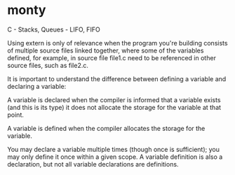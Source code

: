 # monty
C - Stacks, Queues - LIFO, FIFO

Using extern is only of relevance when the program you're building consists of multiple source files linked together, where some of the variables defined, for example, in source file file1.c need to be referenced in other source files, such as file2.c.

It is important to understand the difference between defining a variable and declaring a variable:

A variable is declared when the compiler is informed that a variable exists (and this is its type) it does not allocate the storage for the variable at that point.

A variable is defined when the compiler allocates the storage for the variable.

You may declare a variable multiple times (though once is sufficient); you may only define it once within a given scope. A variable definition is also a declaration, but not all variable declarations are definitions.
